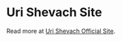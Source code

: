 # Uri Shevach Site

Read more at [Uri Shevach Official Site](https://shay6.github.io/uri_shevach/index.html).


